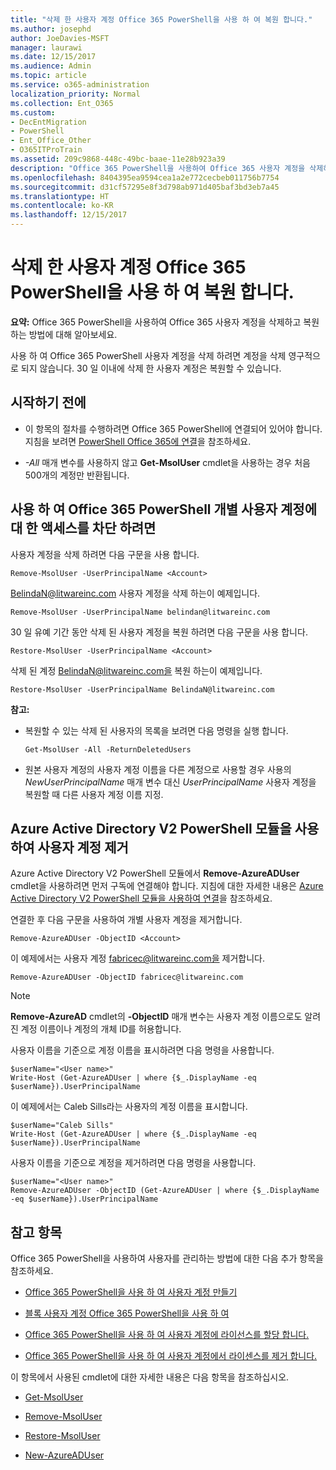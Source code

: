 ```yaml
---
title: "삭제 한 사용자 계정 Office 365 PowerShell을 사용 하 여 복원 합니다."
ms.author: josephd
author: JoeDavies-MSFT
manager: laurawi
ms.date: 12/15/2017
ms.audience: Admin
ms.topic: article
ms.service: o365-administration
localization_priority: Normal
ms.collection: Ent_O365
ms.custom:
- DecEntMigration
- PowerShell
- Ent_Office_Other
- O365ITProTrain
ms.assetid: 209c9868-448c-49bc-baae-11e28b923a39
description: "Office 365 PowerShell을 사용하여 Office 365 사용자 계정을 삭제하고 복원하는 방법에 대해 알아보세요."
ms.openlocfilehash: 8404395ea9594cea1a2e772cecbeb011756b7754
ms.sourcegitcommit: d31cf57295e8f3d798ab971d405baf3bd3eb7a45
ms.translationtype: HT
ms.contentlocale: ko-KR
ms.lasthandoff: 12/15/2017
---
```

# <a name="delete-and-restore-user-accounts-with-office-365-powershell"></a>삭제 한 사용자 계정 Office 365 PowerShell을 사용 하 여 복원 합니다.

**요약:** Office 365 PowerShell을 사용하여 Office 365 사용자 계정을 삭제하고 복원하는 방법에 대해 알아보세요.
  
사용 하 여 Office 365 PowerShell 사용자 계정을 삭제 하려면 계정을 삭제 영구적으로 되지 않습니다. 30 일 이내에 삭제 한 사용자 계정은 복원할 수 있습니다.
  
## <a name="before-you-begin"></a>시작하기 전에

- 이 항목의 절차를 수행하려면 Office 365 PowerShell에 연결되어 있어야 합니다. 지침을 보려면 [PowerShell Office 365에 연결](connect-to-office-365-powershell.md)을 참조하세요.
    
- _-All_ 매개 변수를 사용하지 않고 **Get-MsolUser** cmdlet을 사용하는 경우 처음 500개의 계정만 반환됩니다.
    
## <a name="use-office-365-powershell-to-block-access-to-individual-user-accounts"></a>사용 하 여 Office 365 PowerShell 개별 사용자 계정에 대 한 액세스를 차단 하려면
<a name="ShortVersion"> </a>

사용자 계정을 삭제 하려면 다음 구문을 사용 합니다.
  
```
Remove-MsolUser -UserPrincipalName <Account>
```

BelindaN@litwareinc.com 사용자 계정을 삭제 하는이 예제입니다.
  
```
Remove-MsolUser -UserPrincipalName belindan@litwareinc.com
```

30 일 유예 기간 동안 삭제 된 사용자 계정을 복원 하려면 다음 구문을 사용 합니다.
  
```
Restore-MsolUser -UserPrincipalName <Account>
```

삭제 된 계정 BelindaN@litwareinc.com을 복원 하는이 예제입니다.
  
```
Restore-MsolUser -UserPrincipalName BelindaN@litwareinc.com
```

 **참고:**
  
- 복원할 수 있는 삭제 된 사용자의 목록을 보려면 다음 명령을 실행 합니다.
    
  ```
  Get-MsolUser -All -ReturnDeletedUsers
  ```

- 원본 사용자 계정의 사용자 계정 이름을 다른 계정으로 사용할 경우 사용의  _NewUserPrincipalName_ 매개 변수 대신 _UserPrincipalName_ 사용자 계정을 복원할 때 다른 사용자 계정 이름 지정.
    
## <a name="use-the-azure-active-directory-v2-powershell-module-to-remove-a-user-account"></a>Azure Active Directory V2 PowerShell 모듈을 사용하여 사용자 계정 제거
<a name="ShortVersion"> </a>

Azure Active Directory V2 PowerShell 모듈에서 **Remove-AzureADUser** cmdlet을 사용하려면 먼저 구독에 연결해야 합니다. 지침에 대한 자세한 내용은 [Azure Active Directory V2 PowerShell 모듈을 사용하여 연결](https://go.microsoft.com/fwlink/?linkid=842218)을 참조하세요.
  
연결한 후 다음 구문을 사용하여 개별 사용자 계정을 제거합니다.
  
```
Remove-AzureADUser -ObjectID <Account>
```

이 예제에서는 사용자 계정 fabricec@litwareinc.com을 제거합니다.
  
```
Remove-AzureADUser -ObjectID fabricec@litwareinc.com
```

> [!NOTE]
> **Remove-AzureAD** cmdlet의 **-ObjectID** 매개 변수는 사용자 계정 이름으로도 알려진 계정 이름이나 계정의 개체 ID를 허용합니다.
  
사용자 이름을 기준으로 계정 이름을 표시하려면 다음 명령을 사용합니다.
  
```
$userName="<User name>"
Write-Host (Get-AzureADUser | where {$_.DisplayName -eq $userName}).UserPrincipalName
```

이 예제에서는 Caleb Sills라는 사용자의 계정 이름을 표시합니다.
  
```
$userName="Caleb Sills"
Write-Host (Get-AzureADUser | where {$_.DisplayName -eq $userName}).UserPrincipalName
```

사용자 이름을 기준으로 계정을 제거하려면 다음 명령을 사용합니다.
  
```
$userName="<User name>"
Remove-AzureADUser -ObjectID (Get-AzureADUser | where {$_.DisplayName -eq $userName}).UserPrincipalName
```

## <a name="see-also"></a>참고 항목
<a name="SeeAlso"> </a>

Office 365 PowerShell을 사용하여 사용자를 관리하는 방법에 대한 다음 추가 항목을 참조하세요.
  
- [Office 365 PowerShell을 사용 하 여 사용자 계정 만들기](create-user-accounts-with-office-365-powershell.md)
    
- [블록 사용자 계정 Office 365 PowerShell을 사용 하 여](block-user-accounts-with-office-365-powershell.md)
    
- [Office 365 PowerShell을 사용 하 여 사용자 계정에 라이선스를 할당 합니다.](assign-licenses-to-user-accounts-with-office-365-powershell.md)
    
- [Office 365 PowerShell을 사용 하 여 사용자 계정에서 라이센스를 제거 합니다.](remove-licenses-from-user-accounts-with-office-365-powershell.md)
    
이 항목에서 사용된 cmdlet에 대한 자세한 내용은 다음 항목을 참조하십시오.
  
- [Get-MsolUser](https://go.microsoft.com/fwlink/p/?LinkId=691543)
    
- [Remove-MsolUser](https://go.microsoft.com/fwlink/p/?LinkId=691636)
    
- [Restore-MsolUser](https://go.microsoft.com/fwlink/p/?LinkId=691637)
    
- [New-AzureADUser](https://docs.microsoft.com/powershell/module/azuread/new-azureaduser?view=azureadps-2.0)
    

